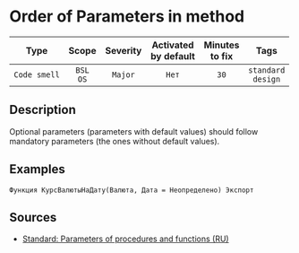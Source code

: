 # Order of Parameters in method

| Type | Scope | Severity | Activated<br/>by default | Minutes<br/>to fix | Tags |
| :-: | :-: | :-: | :-: | :-: | :-: |
| `Code smell` | `BSL`<br/>`OS` | `Major` | `Нет` | `30` | `standard`<br/>`design` |

<!-- Блоки выше заполняются автоматически, не трогать -->
## Description

Optional parameters (parameters with default values) should follow mandatory parameters (the ones without default values).

## Examples

```bsl
Функция КурсВалютыНаДату(Валюта, Дата = Неопределено) Экспорт
```

## Sources

* [Standard: Parameters of procedures and functions (RU)](https://its.1c.ru/db/v8std#content:640:hdoc)

